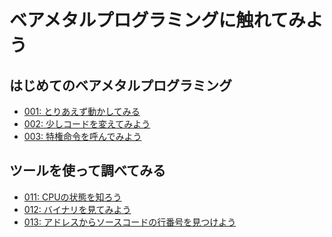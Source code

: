 ベアメタルプログラミングに触れてみよう
=====================================

はじめてのベアメタルプログラミング
---------------------------------
* [001: とりあえず動かしてみる](001.md)
* [002: 少しコードを変えてみよう](002.md)
* [003: 特権命令を呼んでみよう](003.md)

ツールを使って調べてみる
-----------------------
* [011: CPUの状態を知ろう](011.md)
* [012: バイナリを見てみよう](012.md)
* [013: アドレスからソースコードの行番号を見つけよう](013.md)
